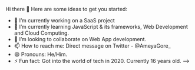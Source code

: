 Hi there 👋
Here are some ideas to get you started:

- 🔭 I’m currently working on a SaaS project
- 🌱 I’m currently learning JavaScript & its frameworks, Web Development and Cloud Computing.
- 👯 I’m looking to collaborate on Web App development.
- 📫 How to reach me: Direct message on Twitter - @AmeyaGore_
- 😄 Pronouns: He/Him.
- ⚡ Fun fact: Got into the world of tech in 2020. Currently 16 years old.
-->
